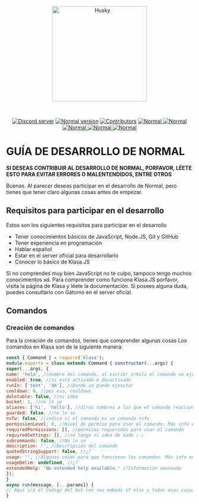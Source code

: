 <div align="center">
  <br />
  <p>
    <a href="https://discordapp.com/oauth2/authorize?client_id=507073349336432640&permissions=3072&scope=bot"><img src="https://cdn.discordapp.com/attachments/707537070641381438/740987659597643857/cd1415975358b266f128b57bccb95b36.png" width="256" height="256" alt="Husky" /></a>
  </p>
  
  <br />
  <p>
    <a href="https://discord.gg/NmW8kYv"><img src="https://img.shields.io/discord/685949311443271744?color=7289DA&label=DISCORD&logo=DISCORD&style=for-the-badge" alt="Discord server" /></a>
  <a href="https://github.com/Gatomo-BUnkers/Normal/"><img src="https://img.shields.io/github/package-json/v/Gatomo-Bunkers/Normal?logo=Pinboard&style=for-the-badge" alt="Normal version" /></a>
  <a href="https://github.com/Gatomo-Bunkers/Normal/graphs/contributors"><img src="https://img.shields.io/github/contributors/Gatomo-Bunkers/Normal.svg?logo=Github&style=for-the-badge" alt="Contributors" /></a>

<a href="https://top.gg/bot/698568850651873299" >
  <img src="https://top.gg/api/widget/status/698568850651873299.svg" alt="Normal" />
</a>
<a href="https://top.gg/bot/698568850651873299" >
  <img src="https://top.gg/api/widget/servers/698568850651873299.svg" alt="Normal" />
</a>
<a href="https://top.gg/bot/698568850651873299" >
  <img src="https://top.gg/api/widget/upvotes/698568850651873299.svg" alt="Normal" />
</a>
<a href="https://top.gg/bot/698568850651873299" >
  <img src="https://top.gg/api/widget/lib/698568850651873299.svg" alt="Normal" />
</a>
<a href="https://top.gg/bot/698568850651873299" >
  <img src="https://top.gg/api/widget/owner/698568850651873299.svg" alt="Normal" />
</a>
  </p>
</div>


# GUÍA DE DESARROLLO DE NORMAL
**SI DESEAS CONTRIBUIR AL DESARROLLO DE NORMAL, PORFAVOR, LÉETE ESTO PARA EVITAR ERRORES O MALENTENDIDOS, ENTRE OTROS**

Buenas. Al parecer deseas participar en el desarrollo de Normal, pero tienes que tener claro algunas cosas antes de empezar.

## Requisitos para participar en el desarrollo
Estos son los siguientes requisitos para participar en el desarrollo

 - Tener conocimientos básicos de JavaScript, Node.JS, Git y GitHub
 - Tener experiencia en programación
 - Hablar español
 - Estar en el server oficial para desarrollarlo
 - Conocer lo básico de Klasa.JS 

Si no comprendes muy bien JavaScript no te culpo, tampoco tengo muchos conocimientos xd.
Para comprender como funciona Klasa.JS porfavor, visita la página de Klasa y léete la documentación.
Si posees alguna duda, puedes consultarlo con Gátomo en el server oficial.

## Comandos
### Creación de comandos
Para la creación de comandos, tienes que comprender algunas cosas
Los comandos en Klasa son de la siguiente manera:
```js
const { Command } = require('klasa');
module.exports = class extends Command { constructor(...args) {
super(...args, {
name: 'hola', //nombre del comando. al escribr n!hola el comando se ejecutará
enabled: true, //si está activado o desactivado
runIn: ['text', 'dm'], //Donde se puede ejecutar
cooldown: 0, //pos eso, cooldown
deletable: false, //ni idea
bucket: 1, //no lo se
aliases: ['hi', 'hello'], //otros nombres a los que el comando reaccionará. n!hola y n!hi harán lo mismo
guarded: false, //no lo se
nsfw: false, //indica si el comando es un comando nsfw
permissionLevel: 0, //Nivel de permiso para usar el comando. Más info en la web de klasa
requiredPermissions: [], //permisos requeridos para usar el comando
requiredSettings: [], //no tengo ni idea de nada ;-;
subcommands: false, //No lo se
description: '', //Descripción del comando
quotedStringSupport: false, //¿?
usage: '', //Algunas cosas para que funcionen los comandos. Más info en Klasa
usageDelim: undefined, //¿?
extendedHelp: 'No extended help available.' //Información avanzada
}); 
} 
async run(message, [...params]) {
// Aquí irá el Código del bot con sus embeds if else y todas esas cosas
}
```
